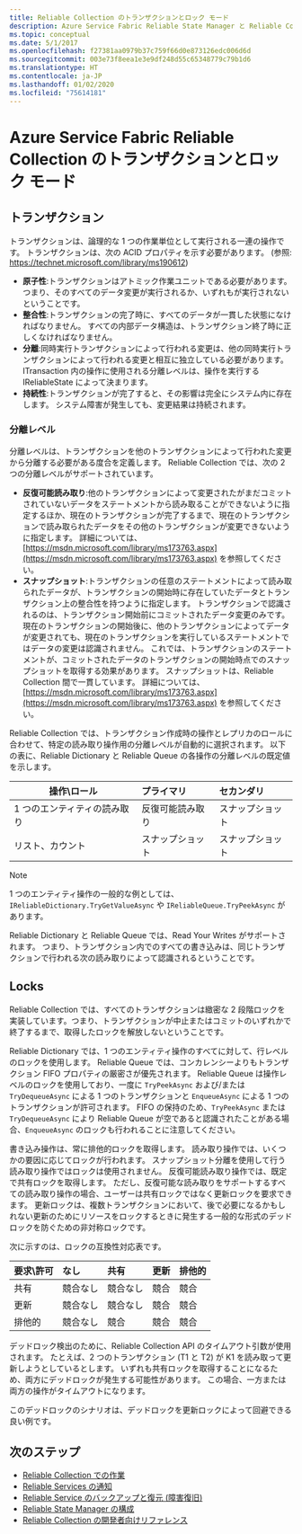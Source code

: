 ```yaml
---
title: Reliable Collection のトランザクションとロック モード
description: Azure Service Fabric Reliable State Manager と Reliable Collection トランザクションとロック。
ms.topic: conceptual
ms.date: 5/1/2017
ms.openlocfilehash: f27381aa0979b37c759f66d0e873126edc006d6d
ms.sourcegitcommit: 003e73f8eea1e3e9df248d55c65348779c79b1d6
ms.translationtype: HT
ms.contentlocale: ja-JP
ms.lasthandoff: 01/02/2020
ms.locfileid: "75614181"
---
```

# <a name="transactions-and-lock-modes-in-azure-service-fabric-reliable-collections"></a>Azure Service Fabric Reliable Collection のトランザクションとロック モード

## <a name="transaction"></a>トランザクション
トランザクションは、論理的な 1 つの作業単位として実行される一連の操作です。
トランザクションは、次の ACID プロパティを示す必要があります。 (参照: https://technet.microsoft.com/library/ms190612)
* **原子性**:トランザクションはアトミック作業ユニットである必要があります。 つまり、そのすべてのデータ変更が実行されるか、いずれもが実行されないということです。
* **整合性**:トランザクションの完了時に、すべてのデータが一貫した状態になければなりません。 すべての内部データ構造は、トランザクション終了時に正しくなければなりません。
* **分離**:同時実行トランザクションによって行われる変更は、他の同時実行トランザクションによって行われる変更と相互に独立している必要があります。 ITransaction 内の操作に使用される分離レベルは、操作を実行する IReliableState によって決まります。
* **持続性**:トランザクションが完了すると、その影響は完全にシステム内に存在します。 システム障害が発生しても、変更結果は持続されます。

### <a name="isolation-levels"></a>分離レベル
分離レベルは、トランザクションを他のトランザクションによって行われた変更から分離する必要がある度合を定義します。
Reliable Collection では、次の 2 つの分離レベルがサポートされています。

* **反復可能読み取り**:他のトランザクションによって変更されたがまだコミットされていないデータをステートメントから読み取ることができないように指定するほか、現在のトランザクションが完了するまで、現在のトランザクションで読み取られたデータをその他のトランザクションが変更できないように指定します。 詳細については、[https://msdn.microsoft.com/library/ms173763.aspx](https://msdn.microsoft.com/library/ms173763.aspx) を参照してください。
* **スナップショット**:トランザクションの任意のステートメントによって読み取られたデータが、トランザクションの開始時に存在していたデータとトランザクション上の整合性を持つように指定します。
  トランザクションで認識されるのは、トランザクション開始前にコミットされたデータ変更のみです。
  現在のトランザクションの開始後に、他のトランザクションによってデータが変更されても、現在のトランザクションを実行しているステートメントではデータの変更は認識されません。
  これでは、トランザクションのステートメントが、コミットされたデータのトランザクションの開始時点でのスナップショットを取得する効果があります。
  スナップショットは、Reliable Collection 間で一貫しています。
  詳細については、[https://msdn.microsoft.com/library/ms173763.aspx](https://msdn.microsoft.com/library/ms173763.aspx) を参照してください。

Reliable Collection では、トランザクション作成時の操作とレプリカのロールに合わせて、特定の読み取り操作用の分離レベルが自動的に選択されます。
以下の表に、Reliable Dictionary と Reliable Queue の各操作の分離レベルの既定値を示します。

| 操作\ロール | プライマリ | セカンダリ |
| --- |:--- |:--- |
| 1 つのエンティティの読み取り |反復可能読み取り |スナップショット |
| リスト、カウント |スナップショット |スナップショット |

> [!NOTE]
> 1 つのエンティティ操作の一般的な例としては、`IReliableDictionary.TryGetValueAsync` や `IReliableQueue.TryPeekAsync` があります。
> 

Reliable Dictionary と Reliable Queue では、Read Your Writes がサポートされます。
つまり、トランザクション内でのすべての書き込みは、同じトランザクションで行われる次の読み取りによって認識されるということです。

## <a name="locks"></a>Locks
Reliable Collection では、すべてのトランザクションは緻密な 2 段階ロックを実装しています。つまり、トランザクションが中止またはコミットのいずれかで終了するまで、取得したロックを解放しないということです。

Reliable Dictionary では、1 つのエンティティ操作のすべてに対して、行レベルのロックを使用します。
Reliable Queue では、コンカレンシーよりもトランザクション FIFO プロパティの厳密さが優先されます。
Reliable Queue は操作レベルのロックを使用しており、一度に `TryPeekAsync` および/または `TryDequeueAsync` による 1 つのトランザクションと `EnqueueAsync` による 1 つのトランザクションが許可されます。
FIFO の保持のため、`TryPeekAsync` または `TryDequeueAsync` により Reliable Queue が空であると認識されたことがある場合、`EnqueueAsync` のロックも行われることに注意してください。

書き込み操作は、常に排他的ロックを取得します。
読み取り操作では、いくつかの要因に応じてロックが行われます。
スナップショット分離を使用して行う読み取り操作ではロックは使用されません。
反復可能読み取り操作では、既定で共有ロックを取得します。
ただし、反復可能な読み取りをサポートするすべての読み取り操作の場合、ユーザーは共有ロックではなく更新ロックを要求できます。
更新ロックは、複数トランザクションにおいて、後で必要になるかもしれない更新のためにリソースをロックするときに発生する一般的な形式のデッドロックを防ぐための非対称ロックです。

次に示すのは、ロックの互換性対応表です。

| 要求\許可 | なし | 共有 | 更新 | 排他的 |
| --- |:--- |:--- |:--- |:--- |
| 共有 |競合なし |競合なし |競合 |競合 |
| 更新 |競合なし |競合なし |競合 |競合 |
| 排他的 |競合なし |競合 |競合 |競合 |

デッドロック検出のために、Reliable Collection API のタイムアウト引数が使用されます。
たとえば、2 つのトランザクション (T1 と T2) が K1 を読み取って更新しようとしているとします。
いずれも共有ロックを取得することになるため、両方にデッドロックが発生する可能性があります。
この場合、一方または両方の操作がタイムアウトになります。

このデッドロックのシナリオは、デッドロックを更新ロックによって回避できる良い例です。

## <a name="next-steps"></a>次のステップ
* [Reliable Collection での作業](service-fabric-work-with-reliable-collections.md)
* [Reliable Services の通知](service-fabric-reliable-services-notifications.md)
* [Reliable Service のバックアップと復元 (障害復旧)](service-fabric-reliable-services-backup-restore.md)
* [Reliable State Manager の構成](service-fabric-reliable-services-configuration.md)
* [Reliable Collection の開発者向けリファレンス](https://msdn.microsoft.com/library/azure/microsoft.servicefabric.data.collections.aspx)

